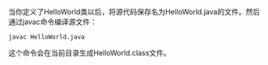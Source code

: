 当你定义了HelloWorld类以后，将源代码保存名为HelloWorld.java的文件。然后通过javac命令编译源文件：

```
javac HelloWorld.java
```

这个命令会在当前目录生成HelloWorld.class文件。
